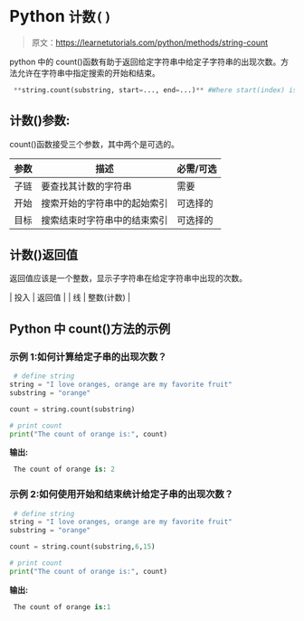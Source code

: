 # Python `计数()`

> 原文：<https://learnetutorials.com/python/methods/string-count>

python 中的 count()函数有助于返回给定字符串中给定子字符串的出现次数。方法允许在字符串中指定搜索的开始和结束。

```py
 **string.count(substring, start=..., end=...)** #Where start(index) is starts from 0 

```

## 计数()参数:

count()函数接受三个参数，其中两个是可选的。

| 参数 | 描述 | 必需/可选 |
| --- | --- | --- |
| 子链 | 要查找其计数的字符串 | 需要 |
| 开始 | 搜索开始的字符串中的起始索引 | 可选择的 |
| 目标 | 搜索结束时字符串中的结束索引 | 可选择的 |

## 计数()返回值

返回值应该是一个整数，显示子字符串在给定字符串中出现的次数。

| 投入 | 返回值 |
| 线 | 整数(计数) |

## Python 中 count()方法的示例

### 示例 1:如何计算给定子串的出现次数？

```py
 # define string
string = "I love oranges, orange are my favorite fruit"
substring = "orange"

count = string.count(substring)

# print count
print("The count of orange is:", count) 

```

**输出:**

```py
 The count of orange is: 2 
```

### 示例 2:如何使用开始和结束统计给定子串的出现次数？

```py
 # define string
string = "I love oranges, orange are my favorite fruit"
substring = "orange"

count = string.count(substring,6,15)

# print count
print("The count of orange is:", count) 

```

**输出:**

```py
 The count of orange is:1 
```